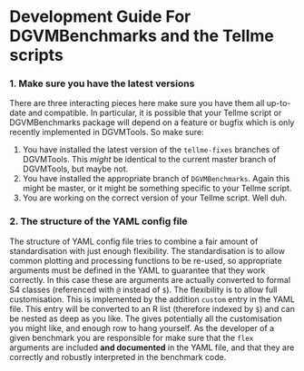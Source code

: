# Development Guide For DGVMBenchmarks and the Tellme scripts

### 1. Make sure you have the latest versions

There are three interacting pieces here make sure you have them all up-to-date and compatible.  In particular, it is possible that your Tellme script or DGVMBenchmarks package will depend on a feature or bugfix which is only recently implemented in DGVMTools.  So make sure:

1. You have installed the latest version of the `tellme-fixes` branches of DGVMTools.  This *might* be identical to the current master branch of DGVMTools, but maybe not.
1. You have installed the appropriate branch of `DGVMBenchmarks`.  Again this might be master, or it might be something specific to your Tellme script.
1. You are working on the correct version of your Tellme script.  Well duh.

### 2.  The structure of the YAML config file

The structure of YAML config file tries to combine a fair amount of standardisation with just enough flexibility.  The standardisation is to allow common plotting and processing functions to be re-used, so appropriate arguments must be defined in the YAML to guarantee that they work correctly.  In this case these are arguments are actually converted to formal S4 classes (referenced with `@` instead of `$`).  The flexibility is to allow full customisation.  This is implemented by the addition `custom` entry in the YAML file.  This entry will be converted to an R list (therefore indexed by `$`) and can be nested as deep as you like.  The gives potentially all the customisation you might like, and enough row to hang yourself.  As the developer of a given benchmark you are responsible for make sure that the `flex` arguments are included **and documented** in the YAML file, and that they are correctly and robustly interpreted in the benchmark code.